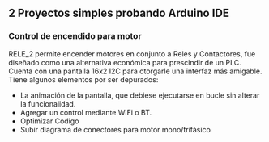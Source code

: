 ## 2 Proyectos simples probando Arduino IDE
### Control de encendido para motor

RELE_2 permite encender motores en conjunto a Reles y Contactores, fue diseñado como una alternativa económica para prescindir de un PLC. 
Cuenta con una pantalla 16x2 I2C para otorgarle una interfaz más amigable.
Tiene algunos elementos por ser depurados:
  - La animación de la pantalla, que debiese ejecutarse en bucle sin alterar la funcionalidad.
  - Agregar un control mediante WiFi o BT.
  - Optimizar Codigo
  - Subir diagrama de conectores para motor mono/trifásico
